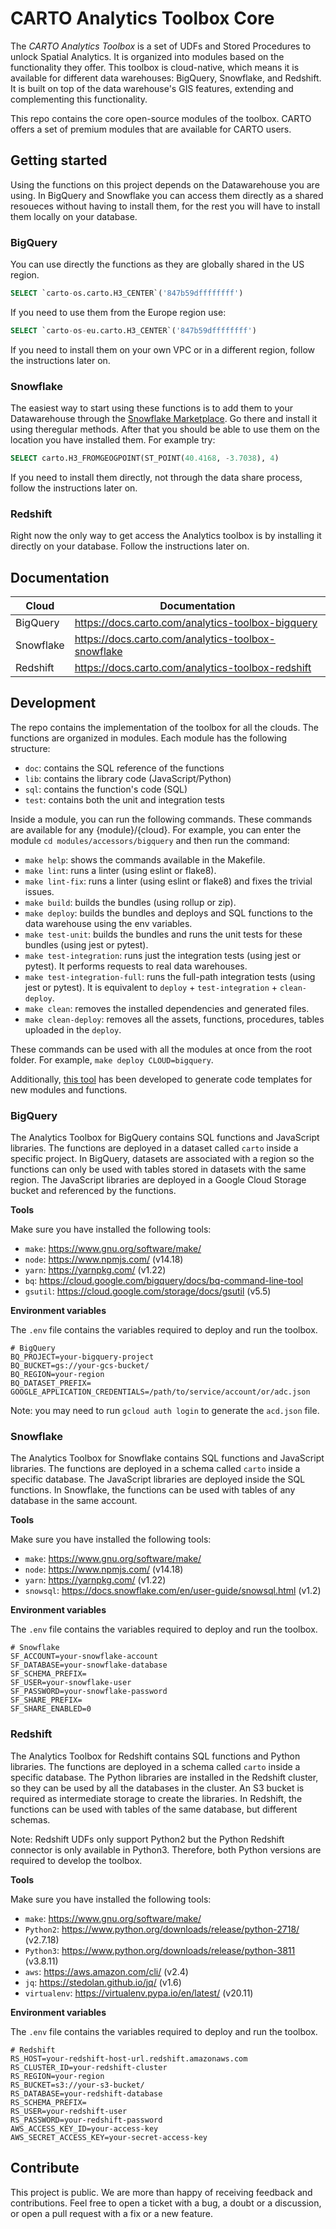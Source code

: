 # CARTO Analytics Toolbox Core

The *CARTO Analytics Toolbox* is a set of UDFs and Stored Procedures to unlock Spatial Analytics. It is organized into modules based on the functionality they offer. This toolbox is cloud-native, which means it is available for different data warehouses: BigQuery, Snowflake, and Redshift. It is built on top of the data warehouse's GIS features, extending and complementing this functionality.

This repo contains the core open-source modules of the toolbox. CARTO offers a set of premium modules that are available for CARTO users.

## Getting started

Using the functions on this project depends on the Datawarehouse you are using. In BigQuery and Snowflake you can access them directly as a shared resoueces without having to install them, for the rest you will have to install them locally on your database.

### BigQuery

You can use directly the functions as they are globally shared in the US region.

```sql
SELECT `carto-os.carto.H3_CENTER`('847b59dffffffff')
```

If you need to use them from the Europe region use:

```sql
SELECT `carto-os-eu.carto.H3_CENTER`('847b59dffffffff')
```

If you need to install them on your own VPC or in a different region, follow the instructions later on.

### Snowflake

The easiest way to start using these functions is to add them to your Datawarehouse through the [Snowflake Marketplace](https://www.snowflake.com/datasets/carto-analytics-toolbox/). Go there and install it using theregular methods. After that you should be able to use them on the location you have installed them. For example try:

```sql
SELECT carto.H3_FROMGEOGPOINT(ST_POINT(40.4168, -3.7038), 4)
```

If you need to install them directly, not through the data share process, follow the instructions later on.

### Redshift

Right now the only way to get access the Analytics toolbox is by installing it directly on your database. Follow the instructions later on.


## Documentation

| Cloud | Documentation |
|---|---|
| BigQuery | https://docs.carto.com/analytics-toolbox-bigquery |
| Snowflake | https://docs.carto.com/analytics-toolbox-snowflake |
| Redshift | https://docs.carto.com/analytics-toolbox-redshift |
## Development

The repo contains the implementation of the toolbox for all the clouds. The functions are organized in modules. Each module has the following structure:
- `doc`: contains the SQL reference of the functions 
- `lib`: contains the library code (JavaScript/Python)
- `sql`: contains the function's code (SQL)
- `test`: contains both the unit and integration tests

Inside a module, you can run the following commands. These commands are available for any {module}/{cloud}. For example, you can enter the module `cd modules/accessors/bigquery` and then run the command:
- `make help`: shows the commands available in the Makefile.
- `make lint`: runs a linter (using eslint or flake8).
- `make lint-fix`: runs a linter (using eslint or flake8) and fixes the trivial issues.
- `make build`: builds the bundles (using rollup or zip).
- `make deploy`: builds the bundles and deploys and SQL functions to the data warehouse using the env variables.
- `make test-unit`: builds the bundles and runs the unit tests for these bundles (using jest or pytest).
- `make test-integration`: runs just the integration tests (using jest or pytest). It performs requests to real data warehouses.
- `make test-integration-full`: runs the full-path integration tests (using jest or pytest). It is equivalent to `deploy` + `test-integration` + `clean-deploy`.
- `make clean`: removes the installed dependencies and generated files.
- `make clean-deploy`: removes all the assets, functions, procedures, tables uploaded in the `deploy`.

These commands can be used with all the modules at once from the root folder. For example, `make deploy CLOUD=bigquery`.

Additionally, [this tool](./tools/setool/) has been developed to generate code templates for new modules and functions.

### BigQuery

The Analytics Toolbox for BigQuery contains SQL functions and JavaScript libraries. The functions are deployed in a dataset called `carto` inside a specific project. In BigQuery, datasets are associated with a region so the functions can only be used with tables stored in datasets with the same region. The JavaScript libraries are deployed in a Google Cloud Storage bucket and referenced by the functions.

**Tools**

Make sure you have installed the following tools:

- `make`: https://www.gnu.org/software/make/
- `node`: https://www.npmjs.com/ (v14.18)
- `yarn`: https://yarnpkg.com/ (v1.22)
- `bq`: https://cloud.google.com/bigquery/docs/bq-command-line-tool
- `gsutil`: https://cloud.google.com/storage/docs/gsutil (v5.5)

**Environment variables**

The `.env` file contains the variables required to deploy and run the toolbox. 

```
# BigQuery
BQ_PROJECT=your-bigquery-project
BQ_BUCKET=gs://your-gcs-bucket/
BQ_REGION=your-region
BQ_DATASET_PREFIX=
GOOGLE_APPLICATION_CREDENTIALS=/path/to/service/account/or/adc.json
```

Note: you may need to run `gcloud auth login` to generate the `acd.json` file.

### Snowflake

The Analytics Toolbox for Snowflake contains SQL functions and JavaScript libraries. The functions are deployed in a schema called `carto` inside a specific database. The JavaScript libraries are deployed inside the SQL functions. In Snowflake, the functions can be used with tables of any database in the same account.

**Tools**

Make sure you have installed the following tools:

- `make`: https://www.gnu.org/software/make/
- `node`: https://www.npmjs.com/ (v14.18)
- `yarn`: https://yarnpkg.com/ (v1.22)
- `snowsql`: https://docs.snowflake.com/en/user-guide/snowsql.html (v1.2)

**Environment variables**

The `.env` file contains the variables required to deploy and run the toolbox. 

```
# Snowflake
SF_ACCOUNT=your-snowflake-account
SF_DATABASE=your-snowflake-database
SF_SCHEMA_PREFIX=
SF_USER=your-snowflake-user
SF_PASSWORD=your-snowflake-password
SF_SHARE_PREFIX=
SF_SHARE_ENABLED=0
```

### Redshift

The Analytics Toolbox for Redshift contains SQL functions and Python libraries. The functions are deployed in a schema called `carto` inside a specific database. The Python libraries are installed in the Redshift cluster, so they can be used by all the databases in the cluster. An S3 bucket is required as intermediate storage to create the libraries. In Redshift, the functions can be used with tables of the same database, but different schemas.

Note: Redshift UDFs only support Python2 but the Python Redshift connector is only available in Python3. Therefore, both Python versions are required to develop the toolbox.

**Tools**

Make sure you have installed the following tools:

- `make`: https://www.gnu.org/software/make/
- `Python2`: https://www.python.org/downloads/release/python-2718/ (v2.7.18)
- `Python3`: https://www.python.org/downloads/release/python-3811 (v3.8.11)
- `aws`: https://aws.amazon.com/cli/ (v2.4)
- `jq`: https://stedolan.github.io/jq/ (v1.6)
- `virtualenv`: https://virtualenv.pypa.io/en/latest/ (v20.11)

**Environment variables**

The `.env` file contains the variables required to deploy and run the toolbox. 

```
# Redshift
RS_HOST=your-redshift-host-url.redshift.amazonaws.com
RS_CLUSTER_ID=your-redshift-cluster
RS_REGION=your-region
RS_BUCKET=s3://your-s3-bucket/
RS_DATABASE=your-redshift-database
RS_SCHEMA_PREFIX=
RS_USER=your-redshift-user
RS_PASSWORD=your-redshift-password
AWS_ACCESS_KEY_ID=your-access-key
AWS_SECRET_ACCESS_KEY=your-secret-access-key
```

## Contribute

This project is public. We are more than happy of receiving feedback and contributions. Feel free to open a ticket with a bug, a doubt or a discussion, or open a pull request with a fix or a new feature.
